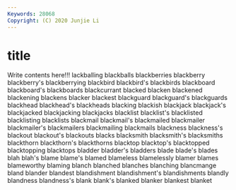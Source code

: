 ```yaml
---
Keywords: 28068
Copyright: (C) 2020 Junjie Li
---
```


# title

Write contents here!!!
lackballing 
blackballs 
blackberries 
blackberry 
blackberry's 
blackberrying 
blackbird 
blackbird's 
blackbirds 
blackboard
blackboard's 
blackboards 
blackcurrant 
blacked 
blacken 
blackened 
blackening 
blackens 
blacker 
blackest
blackguard 
blackguard's 
blackguards 
blackhead 
blackhead's 
blackheads 
blacking 
blackish 
blackjack 
blackjack's
blackjacked 
blackjacking 
blackjacks 
blacklist 
blacklist's 
blacklisted 
blacklisting 
blacklists 
blackmail 
blackmail's
blackmailed 
blackmailer 
blackmailer's 
blackmailers 
blackmailing 
blackmails 
blackness 
blackness's 
blackout 
blackout's
blackouts 
blacks 
blacksmith 
blacksmith's 
blacksmiths 
blackthorn 
blackthorn's 
blackthorns 
blacktop 
blacktop's
blacktopped 
blacktopping 
blacktops 
bladder 
bladder's 
bladders 
blade 
blade's 
blades 
blah
blah's 
blame 
blame's 
blamed 
blameless 
blamelessly 
blamer 
blames 
blameworthy 
blaming
blanch 
blanched 
blanches 
blanching 
blancmange 
bland 
blander 
blandest 
blandishment 
blandishment's
blandishments 
blandly 
blandness 
blandness's 
blank 
blank's 
blanked 
blanker 
blankest 
blanket
